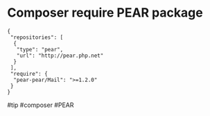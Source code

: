 <!--
title: Composer require PEAR package
date: 25.9.2013 18:36:00
author: Roman Ožana <ozana@omdesign.cz>
tags: composer, pear, tip
-->


# Composer require PEAR package

    { 
     "repositories": [
      {
       "type": "pear",
       "url": "http://pear.php.net"
      }
     ],
     "require": { 
      "pear-pear/Mail": ">=1.2.0"
     }
    }


 #tip #composer #PEAR